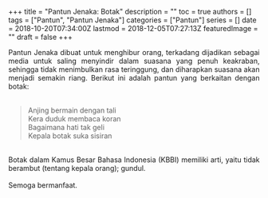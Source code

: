 +++
title = "Pantun Jenaka: Botak"
description = ""
toc = true
authors = []
tags = ["Pantun", "Pantun Jenaka"]
categories = ["Pantun"]
series = []
date = 2018-10-20T07:34:00Z
lastmod = 2018-12-05T07:27:13Z
featuredImage = ""
draft = false
+++

<div style="text-align: justify;">Pantun Jenaka dibuat untuk menghibur orang, terkadang dijadikan sebagai media untuk saling menyindir dalam suasana yang penuh keakraban, sehingga tidak menimbulkan rasa teringgung, dan diharapkan suasana akan menjadi semakin riang. Berikut ini adalah pantun yang berkaitan dengan botak:<br /><br />
<blockquote class="tr_bq">Anjing bermain dengan tali<br />Kera duduk membaca koran<br />Bagaimana hati tak geli<br />Kepala botak suka sisiran</blockquote><br />
Botak dalam Kamus Besar Bahasa Indonesia (KBBI) memiliki arti, yaitu tidak berambut (tentang kepala orang); gundul.<br /><br />
Semoga bermanfaat.</div>
